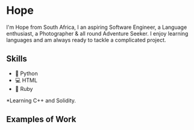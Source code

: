 
# Hope
I'm Hope from South Africa, I an aspiring Software Engineer, a Language enthusiast, a Photographer & all round Adventure Seeker. I enjoy learning languages and am always ready to tackle a complicated project.

## Skills 
* 🐍 Python
* 💻 HTML
* 📿 Ruby

*Learning C++ and Solidity.

## Examples of Work

